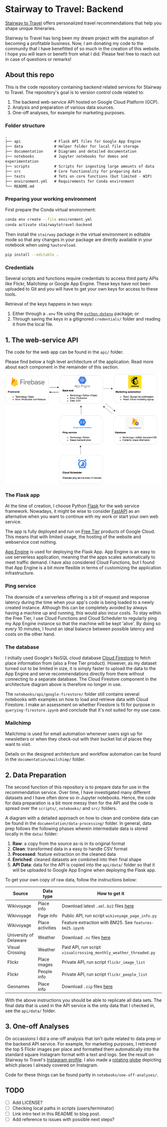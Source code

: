 # Stairway to Travel: Backend

[Stairway to Travel](https://stairwaytotravel.com/) offers personalized travel
recommendations that help you shape unique itineraries.

Stairway to Travel has long been my dream project with the aspiration of
becoming a profitable business. Now, I am donating my code to the community
that I have benefitted of so much in the creation of this website. I hope you
will learn or benefit from what I did. Please feel free to reach out in case
of questions or remarks!

## About this repo

This is the code repository containing backend related services for Stairway
to Travel. The repository's goal is to version control code related to:

1. The backend web-service API hosted on Google Cloud Platform (GCP).
2. Analysis and preparation of various data sources.
3. One-off analyses, for example for marketing purposes.

### Folder structure

    .
    ├── api               # Flask API files for Google App Engine
    ├── data              # Helper folder for local file storage
    ├── documentation     # Diagrams and detailed documentation
    ├── notebooks         # Jupyter notebooks for demos and experimentation
    ├── scripts           # Scripts for ingesting large amounts of data
    ├── src               # Core functionality for preparing data
    ├── tests             # Tets on core functions (but limited - WIP)
    ├── environment.yml   # Requirements for Conda environment
    └── README.md

### Preparing your working environment

First prepare the Conda virtual environment:

```bash
conda env create --file environment.yml
conda activate stairwaytotravel-backend
```

Then install the `stairway` package in the virtual environment in editable
mode so that any changes in your package are directly available in your
notebook when using `%autoreload`.

```bash
pip install --editable .
```

### Credentials

Several scripts and functions require credentials to access third party APIs
like Flickr, Mailchimp or Google App Engine. These keys have not been uploaded
to Git and you will have to get your own keys for access to these tools.

Retrieval of the keys happens in two ways:

1. Either through a `.env` file using the
[`python-dotenv`](https://pypi.org/project/python-dotenv/) package; or
2. Through saving the keys in a gitignored `credentials/` folder and
reading it from the local file.

## 1. The web-service API

The code for the web app can be found in the `api/` folder.

Please find below a high level architecture of the application. Read more about
each component in the remainder of this section.

![Application architecture](/documentation/architecture/stairway-architecture.png)

### The Flask app

At the time of creation, I choose Python
[Flask](https://flask.palletsprojects.com/en/2.0.x/) for the web
service framework. Nowadays, it might be wise to consider
[FastAPI](https://fastapi.tiangolo.com/) as an alternative when you want to
continue with my work or start your own web service.

The app is fully deployed and run on [Free Tier](https://cloud.google.com/free)
products of Google Cloud. This means that with limited usage, the hosting of
the website and webservice cost nothing.

[App Engine](https://cloud.google.com/appengine/docs/python) is used for
deploying the Flask App. App Engine is an easy to use serverless application,
meaning that the apps scales automatically to meet traffic demand. I have also
considered Cloud Functions, but I found that App Engine is a bit more flexible
in terms of customizing the application infrastructure.

### Ping service

The downside of a serverless offering is a bit of request and response latency
during the time when your app's code is being loaded to a newly created
instance. Although this can be completely avoided by always having a machine up
and running, this would also incur costs. To stay within the Free Tier, I use
Cloud Functions and Cloud Scheduler to regularly ping my App Engine instance
so that the machine will be kept 'alive'. By doing so every 10 minutes, I found
an ideal balance between possible latency and costs on the other hand.

### The database

I initially used Google's NoSQL cloud database
[Cloud Firestore](https://cloud.google.com/firestore) to fetch place
information from (also a Free Tier product). However, as my dataset turned out
to be limited in size, it is simply faster to upload the data to the App Engine
and serve recommendations directly from there without connecting to a separate
database. The Cloud Firestore component in the architecture diagram above is
therefore no longer in use.

The `notebooks/api/google-firestore/` folder still contains several notebooks
with examples on how to load and retrieve data with Cloud Firestore. I make an
assessment on whether Firestore is fit for purpose in
`querying-firestore.ipynb` and conclude that it's not suited for my use case.

### Mailchimp

Mailchimp is used for email automation whenever users sign up for newsletters
or when they check-out with their bucket list of places they want to visit.

Details on the designed architecture and workflow automation can be found in
the `documentation/mailchimp/` folder.

## 2. Data Preparation

The second function of this repository is to prepare data for use in the
recommendation service. Over time, I have investigated many different datasets
and I have often done so in Jupyter notebooks. Hence, the code for data
preparation is a bit more messy then for the API and the code is spread over
the `scripts/`, `notebooks/` and `src/` folders.

A diagram with a detailed approach on how to clean and combine data can be
found in the `documentation/data-processing/` folder. In general, data prep
follows the following phases wherein intermediate data is stored locally in
the `data/` folder:

1. **Raw**: a copy from the source as-is in its original format
2. **Clean**: transformed data in a easy to handle CSV format
3. **Processed**: feature extraction on the cleaned data
4. **Enriched**: cleaned datasets are combined into their final shape
5. **API Data**: data for the API is copied into the `api/data/` folder so that
it will be uploaded to Google App Engine when deploying the Flask app.

To get your own copy of raw data, follow the instructions below:

| Source | Data type | How to get it  |
|---|---|---|
| Wikivoyage | Place info | Download latest `.xml.bz2` files [here](https://dumps.wikimedia.org/enwikivoyage/latest/) |
| Wikivoyage | Page info | Public API, run script `wikivoyage_page_info.py` |
| Wikivoyage | Place activities | Feature extraction with BM25. See `features-bm25.ipynb` |
| University of Delaware | Weather | Download `.nc` files [here](https://psl.noaa.gov/data/gridded/data.UDel_AirT_Precip.html) |
| Visual Crossing | Weather | Paid API, run script `visualcrossing_monthly_weather_threaded.py` |
| Flickr | Place images | Private API, run script `flickr_image_list` |
| Flickr | People info | Private API, run script `flickr_people_list` |
| Geonames | Place info | Download `.zip` files [here](https://download.geonames.org/export/dump/) |

With the above instructions you should be able to replicate all data sets. The
final data that is used in the API service is the only data that I checked in,
see the `api/data/` folder.

## 3. One-off Analyses

On occassions I did a one-off analysis that isn't quite related to data prep or
the backend API service. For example, for marketing purposes, I retrieved
the top 5 Flickr images per place and formatted them automatically into the
standard square Instagram format with a text and logo. See the result on
Stairway to Travel's
[Instagram profile](https://www.instagram.com/stairwaytotravel/). I also made a
[rotating globe](https://www.youtube.com/watch?v=B7IMcWXfJL8) depicting which
places I already covered on Instagram.

Code for these things can be found partly in `notebooks/one-off-analyses/`.

## TODO

- [ ] Add LICENSE?
- [ ] Checking local paths in scripts (users/terminator)
- [ ] Link intro text in this README to blog post.
- [ ] Add reference to issues with possible next steps?
